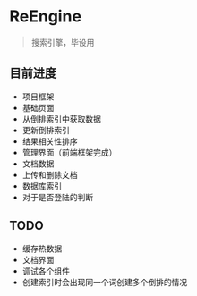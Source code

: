 # ReEngine
> 搜索引擎，毕设用
## 目前进度
- 项目框架
- 基础页面
- 从倒排索引中获取数据
- 更新倒排索引
- 结果相关性排序
- 管理界面（前端框架完成）
- 文档数据
- 上传和删除文档
- 数据库索引
- 对于是否登陆的判断
 
## TODO

- 缓存热数据 
- 文档界面
- 调试各个组件
- 创建索引时会出现同一个词创建多个倒排的情况